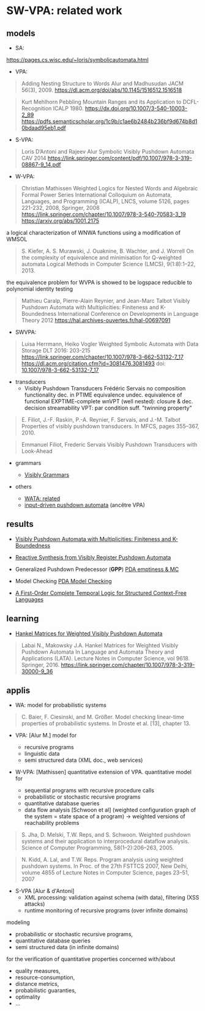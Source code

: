 # SW-VPA: related work

## models



- SA:

https://pages.cs.wisc.edu/~loris/symbolicautomata.html



- VPA: 

  

>  Adding Nesting Structure to Words
> Alur and Madhusudan
> JACM 56(3), 2009.
> https://dl.acm.org/doi/abs/10.1145/1516512.1516518



> Kurt Mehlhorn
> Pebbling Mountain Ranges and its Application to DCFL-Recognition
> ICALP 1980.
> https://dx.doi.org/10.1007/3-540-10003-2_89
> https://pdfs.semanticscholar.org/1c9b/c1ae6b2484b236bf9d674b8d10bdaad95eb1.pdf



- S-VPA: 

  

> Loris D’Antoni and Rajeev Alur
> Symbolic Visibly Pushdown Automata
> CAV 2014
> https://link.springer.com/content/pdf/10.1007/978-3-319-08867-9_14.pdf



- W-VPA:



> Christian Mathissen
> Weighted Logics for Nested Words and Algebraic Formal Power Series
> International Colloquium on Automata, Languages, and Programming (ICALP), 
> LNCS, volume 5126, pages 221-232, 2008, Springer, 2008
> https://link.springer.com/chapter/10.1007/978-3-540-70583-3_19
> https://arxiv.org/abs/1001.2175

a logical characterization of WNWA functions using a modification of WMSOL



>  S. Kiefer, A. S. Murawski, J. Ouaknine, B. Wachter, and J. Worrell
> On the complexity of equivalence and minimisation for Q-weighted automata
> Logical Methods in Computer Science (LMCS), 9(1:8):1–22, 2013.

the equivalence problem for WVPA is showed to be logspace reducible to polynomial identity testing



>  Mathieu Caralp, Pierre-Alain Reynier, and Jean-Marc Talbot
> Visibly Pushdown Automata with Multiplicities: Finiteness and K-Boundedness
> International Conference on Developments in Language Theory 2012
> https://hal.archives-ouvertes.fr/hal-00697091



- SWVPA: 

  

>  Luisa Herrmann, Heiko Vogler
> Weighted Symbolic Automata with Data Storage
> DLT 2016: 203-215
> https://link.springer.com/chapter/10.1007/978-3-662-53132-7_17
> https://dl.acm.org/citation.cfm?id=3081476.3081493
> doi: [10.1007/978-3-662-53132-7_17](https://doi.org/10.1007/978-3-662-53132-7_17)



- transducers
  - Visibly Pushdown Transducers
    Frédéric Servais
    no composition
    functionality dec. in PTIME
    equivalence undec.
    equivalence of functional EXPTIME-complete
    wnVPT (well nested): closure & dec.
    decision streamability VPT:
    par condition suff. "twinning property"
    
    

> E. Filiot, J.-F. Raskin, P.-A. Reynier, F. Servais, and J.-M. Talbot
> Properties of visibly pushdown transducers.
> In MFCS, pages 355–367, 2010.



> Emmanuel Filiot, Frederic Servais
> Visibly Pushdown Transducers with Look-Ahead



- grammars
  - [Visibly Grammars](:/4caa030dcd534eaa8e9d69a0bb9e5e29)

  
  
- others
  
  
  
  - [WATA: related](:/3c68d9719f1e46268996dbed06f615ae)
  - [input-driven pushdown automata](:/39c5e6e7f60a462399337cf51688cc00)  (ancêtre VPA)



## results

- [Visibly Pushdown Automata with Multiplicities: Finiteness and K-Boundedness](:/377fa6e733d945b38673dc6f01b25eee)

- [Reactive Synthesis from Visibly Register Pushdown Automata](:/30a9572f62974cadb295196a34693169)

- Generalized Pushdown Predecessor (**GPP**)
  [PDA emptiness & MC](:/247b595e2daf48039dc30e1da42b9281)

- Model Checking
  [PDA Model Checking](:/eb658ad4e547477c8c0e1916e3e4c012)

- [A First-Order Complete Temporal Logic for Structured Context-Free Languages](:/57a27b43d69b414ca62ada9b7e6f97b0)



## learning

- [Hankel Matrices for Weighted Visibly Pushdown Automata](:/6059758f9b0c471cae1fa11e602b90e5)

> Labai N., Makowsky J.A.
> Hankel Matrices for Weighted Visibly Pushdown Automata
> In Language and Automata Theory and Applications (LATA). Lecture Notes in Computer Science, vol 9618. Springer, 2016.
> https://link.springer.com/chapter/10.1007/978-3-319-30000-9_36



## applis

- WA: model for probabilistic systems 

> C. Baier, F. Ciesinski, and M. Größer. 
> Model checking linear-time properties of probabilistic systems.
> In Droste et al. [13], chapter 13.

- VPA: [Alur M.] model for 
  - recursive programs
  - linguistic data
  - semi structured data (XML doc., web services)

- W-VPA: [Mathissen]
  quantitative extension of VPA. quantitative model for 
  - sequential programs with recursive procedure calls
  - probabilistic or stochastic recursive programs
  - quantitative database queries
  - data flow analysis [Schwoon et al]
    (weighted configuration graph of the system = state space of a program)
    -> weighted versions of reachability problems

> S. Jha, D. Melski, T.W. Reps, and S. Schwoon. 
> Weighted pushdown systems and their application to interprocedural dataflow analysis. 
> Science of Computer Programming, 58(1–2):206–263, 2005.

> N. Kidd, A. Lal, and T.W. Reps. 
> Program analysis using weighted pushdown systems. 
> In Proc. of the 27th FSTTCS 2007, New Delhi, volume 4855 of Lecture Notes in Computer Science, pages 23–51, 2007


- S-VPA [Alur & d'Antoni]
  - XML processing: validation against schema (with data), filtering (XSS attacks)
  - runtime monitoring of recursive programs (over infinite domains)



modeling 
- probabilistic or stochastic recursive programs, 
- quantitative database queries
- semi structured data (in infinite domains)

for the verification of quantitative properties concerned with/about 
- quality measures, 
- resource-consumption, 
- distance metrics,
- probabilistic guaranties,
- optimality
- ...
